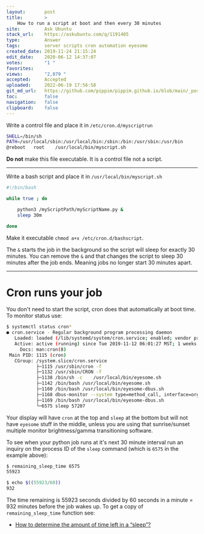 ```yaml
---
layout:       post
title:        >
    How to run a script at boot and then every 30 minutes
site:         Ask Ubuntu
stack_url:    https://askubuntu.com/q/1191405
type:         Answer
tags:         server scripts cron automation eyesome
created_date: 2019-11-24 21:15:24
edit_date:    2020-06-12 14:37:07
votes:        "1 "
favorites:    
views:        "2,079 "
accepted:     Accepted
uploaded:     2022-06-19 17:56:58
git_md_url:   https://github.com/pippim/pippim.github.io/blob/main/_posts/2019/2019-11-24-How-to-run-a-script-at-boot-and-then-every-30-minutes.md
toc:          false
navigation:   false
clipboard:    false
---
```


Write a control file and place it in `/etc/cron.d/myscriptrun`


``` bash
SHELL=/bin/sh
PATH=/usr/local/sbin:/usr/local/bin:/sbin:/bin:/usr/sbin:/usr/bin
@reboot   root    /usr/local/bin/myscript.sh
```

**Do not** make this file executable. It is a control file not a script.


----------


Write a bash script and place it in `/usr/local/bin/myscript.sh`

``` bash
#!/bin/bash

while true ; do

    python3 /myScriptPath/myScriptName.py &
    sleep 30m

done
```

Make it executable `chmod a+x /etc/cron.d/bashscript`.

The `&` starts the job in the background so the script will sleep for exactly 30 minutes. You can remove the `&` and that changes the script to sleep 30 minutes after the job ends. Meaning jobs no longer start 30 minutes apart.


----------


# Cron runs your job

You don't need to start the script, cron does that automatically at boot time. To monitor status use:

``` bash
$ systemctl status cron*
● cron.service - Regular background program processing daemon
   Loaded: loaded (/lib/systemd/system/cron.service; enabled; vendor preset: enabled)
   Active: active (running) since Tue 2019-11-12 06:01:27 MST; 1 weeks 6 days ago
     Docs: man:cron(8)
 Main PID: 1115 (cron)
   CGroup: /system.slice/cron.service
           ├─1115 /usr/sbin/cron -f
           ├─1132 /usr/sbin/CRON -f
           ├─1138 /bin/sh -c    /usr/local/bin/eyesome.sh
           ├─1142 /bin/bash /usr/local/bin/eyesome.sh
           ├─1160 /bin/bash /usr/local/bin/eyesome-dbus.sh
           ├─1168 dbus-monitor --system type=method_call, interface=org.freedesktop.ColorManag
           ├─1169 /bin/bash /usr/local/bin/eyesome-dbus.sh
           └─6575 sleep 57207
```

Your display will have `cron` at the top and `sleep` at the bottom but will not have `eyesome` stuff in the middle, unless you are using that sunrise/sunset multiple monitor brightness/gamma transitioning software.

To see when your python job runs at it's next 30 minute interval run an inquiry on the process ID of the `sleep` command (which is `6575` in the example above):

``` bash
$ remaining_sleep_time 6575
55923

$ echo $((55923/60))
932
```

The time remaining is 55923 seconds divided by 60 seconds in a minute = 932 minutes before the job wakes up. To get a copy of `remaining_sleep_time` function see:

- [How to determine the amount of time left in a “sleep”?][1]


  [1]: https://unix.stackexchange.com/a/314777/200094

